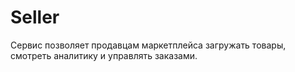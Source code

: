 # Seller

Сервис позволяет продавцам маркетплейса загружать товары, смотреть аналитику и управлять заказами.